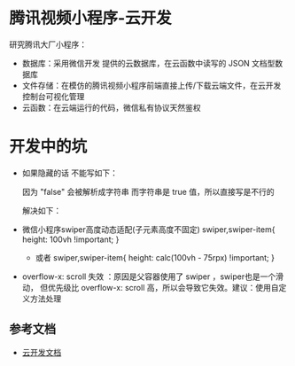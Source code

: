 # 腾讯视频小程序-云开发

研究腾讯大厂小程序：

- 数据库：采用微信开发 提供的云数据库，在云函数中读写的 JSON 文档型数据库
- 文件存储：在模仿的腾讯视频小程序前端直接上传/下载云端文件，在云开发控制台可视化管理
- 云函数：在云端运行的代码，微信私有协议天然鉴权


# 开发中的坑
  - 如果隐藏的话 不能写如下： 

    <swiper indicator-dots="false" autoplay="true" interval="5000" duration="300">
    </swiper>
    因为 "false" 会被解析成字符串 而字符串是 true 值，所以直接写是不行的
    
    解决如下：
    <swiper indicator-dots="{{false}}" autoplay="true" interval="5000" duration="300"> </swiper>
  - 微信小程序swiper高度动态适配(子元素高度不固定)
      swiper,swiper-item{
        height: 100vh !important;
      }
    - 或者
        swiper,swiper-item{
          height: calc(100vh - 75rpx) !important;
        }
  - overflow-x: scroll 失效 ：原因是父容器使用了 swiper ，swiper也是一个滑动，
      但优先级比 overflow-x: scroll 高，所以会导致它失效。建议：使用自定义方法处理


## 参考文档

- [云开发文档](https://developers.weixin.qq.com/miniprogram/dev/wxcloud/basis/getting-started.html)


